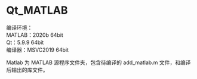 # Qt_MATLAB

编译环境：   
MATLAB：2020b 64bit   
Qt：5.9.9 64bit   
编译器：MSVC2019 64bit   
 
Matlab 为 MATLAB 源程序文件夹，包含待编译的 add_matlab.m 文件，和编译后输出的库文件。
